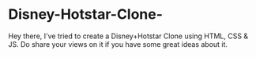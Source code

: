 # Disney-Hotstar-Clone-
Hey there, I've tried to create a Disney+Hotstar Clone using HTML, CSS &amp; JS. Do share your views on it if you have some great ideas about it. 
